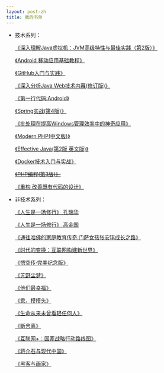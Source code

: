 ```yaml
---
layout: post-zh
title: 我的书单
---
```


* 技术系列：

  [《深入理解Java虚拟机：JVM高级特性与最佳实践（第2版）》](//product.dangdang.com/23259731.html)

  [《Android 移动应用基础教程》](//www.amazon.cn/gp/product/B00UTARDU6)

  [《GitHub入门与实践》](//www.amazon.cn/gp/product/B011LPUB4M)

  [《深入分析Java Web技术内幕(修订版)》](//www.amazon.cn/gp/product/B00MHJJRTC)

  [《第一行代码:Android》](//www.amazon.cn/gp/product/B00LVHTI9U)

  [《Spring实战(第4版)》](//www.amazon.cn/gp/product/B01DN3VR6G)

  [《批处理在提高Windows管理效率中的神奇应用》](//item.taobao.com/item.htm?id=17398617036)

  [《Modern PHP(中文版)》](//detail.tmall.com/item.htm?id=524025707058)

  [《Effective Java(第2版 英文版)》](//detail.tmall.com/item.htm?id=531548271102)

  [《Docker技术入门与实战》](//detail.tmall.com/item.htm?id=43126933308)

  ~~[《PHP编程(第3版)》](//detail.tmall.com/item.htm?id=44372460589)~~

  [《重构 改善既有代码的设计》](//detail.tmall.com/item.htm?id=521242106575)


* 非技术系列：

  [《人生是一场修行》 孔瑞华](//product.dangdang.com/22703500.html)

  [《人生是一场修行》 高金国](//product.dangdang.com/22627181.html)

  [《通往哈佛的家庭教育传奇:门萨女孩张安琪成长之路》](//product.dangdang.com/23526577.html)

  [《时代的变换：互联网构建新世界》](//product.dangdang.com/23625295.html)

  [《悟空传·完美纪念版》](//product.dangdang.com/21096162.html)

  [《艽野尘梦》](//product.dangdang.com/22549102.html)

  [《他们最幸福》](//product.dangdang.com/23317693.html)

  [《乖，摸摸头》](//product.dangdang.com/23565712.html)

  [《生命从来未曾看轻任何人》](//product.dangdang.com/23646356.html)

  [《断舍离》](//product.dangdang.com/23271503.html)

  [《互联网+：国家战略行动路线图》](//item.taobao.com/item.htm?id=45287599742)

  [《蒋介石与现代中国》](//item.taobao.com/item.htm?id=45332728067)

  [《黑客与画家》](//detail.tmall.com/item.htm?id=10318726738)

  ​